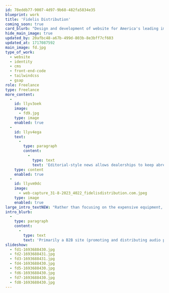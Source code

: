 ```yaml
---
id: 78eddb77-9007-4d97-9b68-482fa5834e35
blueprint: work
title: 'Fidelis Distribution'
coming_soon: true
card_blurb: "Design and development of website for America's leading importer and distributor of high-end audio equipment."
hide_main_image: true
updated_by: 20afbc48-a67b-499d-803b-8e3bff7cf603
updated_at: 1717087592
main_image: fd.jpg
type_of_work:
  - website
  - identity
  - cms
  - front-end-code
  - tailwindcss
  - gsap
role: Freelance
type: Freelance
more_content:
  -
    id: llyv3oek
    image:
      - fd9.jpg
    type: image
    enabled: true
  -
    id: llyv4ega
    text:
      -
        type: paragraph
        content:
          -
            type: text
            text: 'Editorial-style news allows dealerships to keep abreast of industry opinions and understand how best to promote the products.'
    type: content
    enabled: true
  -
    id: llyvm9dc
    image:
      - web-capture_31-8-2023_4022_fidelisdistribution.com.jpeg
    type: image
    enabled: true
large_intro_textNEW: "Rather than focusing on the expensive equipment, as so many other distributor and dealer sites tend to do, the design here pays homage the 'musical heroes' and the passion of music itself, providing the raison d'être for the business, and conveying its core values."
intro_blurb:
  -
    type: paragraph
    content:
      -
        type: text
        text: 'Primarily a B2B site (promoting and distributing audio products to dealerships throughout the US), the design was influenced by some core constraints: the need to feature dealerships prominently and avoid appearing to be in competition with them; and the need represent the brands with respect and energy.'
slideshow:
  - fd1-1693688430.jpg
  - fd2-1693688431.jpg
  - fd3-1693688431.jpg
  - fd4-1693688430.jpg
  - fd5-1693688430.jpg
  - fd6-1693688430.jpg
  - fd7-1693688430.jpg
  - fd8-1693688430.jpg
---
```

